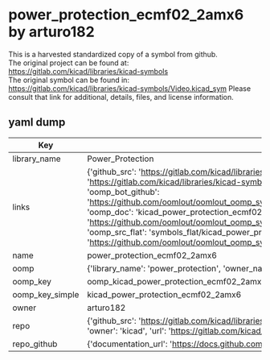 # power_protection_ecmf02_2amx6 by arturo182  
This is a harvested standardized copy of a symbol from github.  
The original project can be found at:  
https://gitlab.com/kicad/libraries/kicad-symbols  
The original symbol can be found in:
https://gitlab.com/kicad/libraries/kicad-symbols/Video.kicad_sym
Please consult that link for additional, details, files, and license information.  
## yaml dump  
| Key | Value |  
| --- | --- |  
| library_name | Power_Protection |  
| links | {'github_src': 'https://gitlab.com/kicad/libraries/kicad-symbols/Video.kicad_sym', 'github_src_repo': 'https://gitlab.com/kicad/libraries/kicad-symbols', 'oomp_bot': 'kicad_power_protection_ecmf02_2amx6/working', 'oomp_bot_github': 'https://github.com/oomlout/oomlout_oomp_symbol_bot/tree/main/kicad_power_protection_ecmf02_2amx6/working', 'oomp_doc': 'kicad_power_protection_ecmf02_2amx6/working', 'oomp_doc_github': 'https://github.com/oomlout/oomlout_oomp_symbol_doc/tree/main/kicad_power_protection_ecmf02_2amx6/working', 'oomp_src_flat': 'symbols_flat/kicad_power_protection_ecmf02_2amx6/working', 'oomp_src_flat_github': 'https://github.com/oomlout/oomlout_oomp_symbol_src/tree/main/kicad_power_protection_ecmf02_2amx6/working'} |  
| name | power_protection_ecmf02_2amx6 |  
| oomp | {'library_name': 'power_protection', 'owner_name': 'kicad', 'symbol_name': 'power_protection_ecmf02_2amx6'} |  
| oomp_key | oomp_kicad_power_protection_ecmf02_2amx6 |  
| oomp_key_simple | kicad_power_protection_ecmf02_2amx6 |  
| owner | arturo182 |  
| repo | {'github_src': 'https://gitlab.com/kicad/libraries/kicad-symbols/Video.kicad_sym', 'name': 'libraries/kicad-symbols', 'owner': 'kicad', 'url': 'https://gitlab.com/kicad/libraries/kicad-symbols'} |  
| repo_github | {'documentation_url': 'https://docs.github.com/rest/repos/repos#get-a-repository', 'message': 'Not Found'} |  

